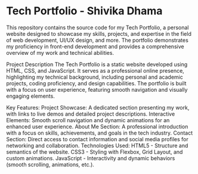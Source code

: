 # Tech Portfolio - Shivika Dhama

This repository contains the source code for my Tech Portfolio, a personal website designed to showcase my skills, projects, and expertise in the field of web development, UI/UX design, and more. The portfolio demonstrates my proficiency in front-end development and provides a comprehensive overview of my work and technical abilities.

Project Description
The Tech Portfolio is a static website developed using HTML, CSS, and JavaScript. It serves as a professional online presence, highlighting my technical background, including personal and academic projects, coding proficiency, and design capabilities. The portfolio is built with a focus on user experience, featuring smooth navigation and visually engaging elements.

Key Features:
Project Showcase: A dedicated section presenting my work, with links to live demos and detailed project descriptions.
Interactive Elements: Smooth scroll navigation and dynamic animations for an enhanced user experience.
About Me Section: A professional introduction with a focus on skills, achievements, and goals in the tech industry.
Contact Section: Direct access to contact information and social media profiles for networking and collaboration.
Technologies Used:
HTML5 - Structure and semantics of the website.
CSS3 - Styling with Flexbox, Grid Layout, and custom animations.
JavaScript - Interactivity and dynamic behaviors (smooth scrolling, animations, etc.).
